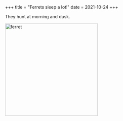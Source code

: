 +++
title = "Ferrets sleep a lot!"
date = 2021-10-24
+++

They hunt at morning and dusk.

<img src="https://upload.wikimedia.org/wikipedia/commons/5/53/Jake_0314.jpg" alt="ferret" width="300">
